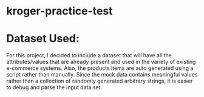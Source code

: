 # kroger-practice-test

# Dataset Used:
For this project, I decided to include a dataset that will have all the attributes/values that are already present and used in the variety of existing e-commerce systems. Also, the products items are auto generated using a script rather than manually. Since the mock data contains meaningful values rather than a collection of randomly generated arbitrary strings, it is easier to debug and parse the input data set.    
